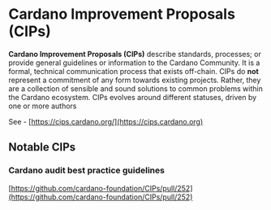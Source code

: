 # Cardano Improvement Proposals (CIPs)

**Cardano Improvement Proposals (CIPs)** describe standards, processes; or provide general guidelines or information to the Cardano Community. It is a formal, technical communication process that exists off-chain. CIPs do **not** represent a commitment of any form towards existing projects. Rather, they are a collection of sensible and sound solutions to common problems within the Cardano ecosystem. CIPs evolves around different statuses, driven by one or more authors

See - [https://cips.cardano.org/](https://cips.cardano.org)



## Notable CIPs

### Cardano audit best practice guidelines

[https://github.com/cardano-foundation/CIPs/pull/252](https://github.com/cardano-foundation/CIPs/pull/252)
